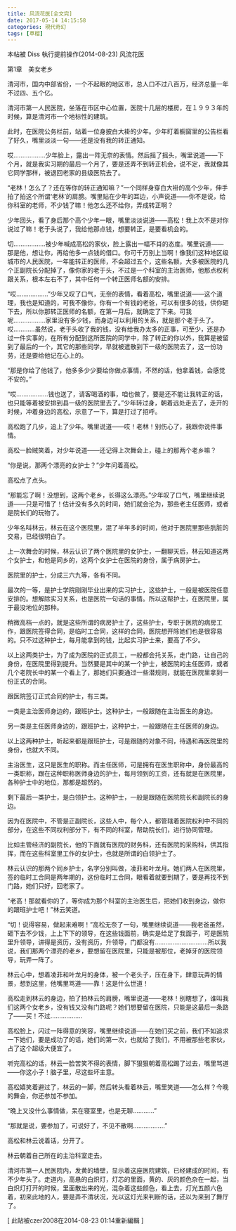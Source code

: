 ```yaml
---
title: 风流花医[全文完]
date: 2017-05-14 14:15:58
categories: 現代奇幻
tags: [草榴]
---
```

本帖被 Diss 執行提前操作(2014-08-23)
风流花医

第1章　美女老乡

清河市，国内中部省份，一个不起眼的地区市，总人口不过八百万，经济总量一年不过四、五个亿。

清河市第一人民医院，坐落在市区中心位置，医院十几层的楼房，在１９９３年的时候，算是清河市一个地标性的建筑。

此时，在医院公务栏前，站着一位身披白大褂的少年。少年盯着橱窗里的公告栏看了好久，嘴里淡淡一句——还是没有我的转正通知。

哎………………少年脸上，露出一阵无奈的表情。然后摇了摇头，嘴里说道——下个月，就是我实习期的最后一个月了，要是还弄不到转正机会，说不定，我就像其它同学那样，被退回老家的县级医院去了。

“老林！怎么了？还在等你的转正通知嘛？”一个同样身穿白大褂的高个少年，伸手拍了拍这个所谓‘老林’的肩膀。嘴里贴在少年的耳边，小声说道——你不是说，给你科室的老师，不少钱了嘛！他怎么还不给你，弄成转正啊？

少年回头，看了身后那个高个少年一眼，嘴里淡淡说道——高松！我上次不是对你说过了嘛！老于头说了，我给他那点钱，想要转正，是要看机会的。

切………………被少年喊成高松的家伙，脸上露出一幅不肖的态度。嘴里说道——那是他，想让你，再给他多一点钱的借口。你可千万别上当啊！像我们这种地区级城市的人民医院，一年能转正的医师，不会超过五个，这些名额，大多被医院的几个正副院长分配掉了，像你家的老于头，不过是一个科室的主治医师，他那点权利跟关系，根本左右不了，其中任何一个转正医师名额的安排。

“哎………………”少年又叹了口气，无奈的表情，看着高松，嘴里说道——这个道理，我也是知道的，可我不像你，你有一个有钱的老爸，可以有很多的钱，供你砸下去，所以你那转正医师的名额，在第一月后，就确定了下来。可我呢………………家里没有多少钱，而身边可以利用的关系，就是那个老于头了。哎…………虽然说，老于头收了我的钱，没有给我办太多的正事，可至少，还是办过一件实事的，在所有分配到这所医院的同学中，除了转正的你以外，我算是被留到了最后的一个，其它的那些同学，早就被遣散到下一级的医院去了，这一份功劳，还是要给他记在心上的。

“那是你给了他钱了，他多多少少要给你做点事情，不然的话，他拿着钱，会感觉不安的。”

“哎………………钱也送了，请客喝酒的事，咱也做了，要是还不能让我转正的话，也只能等着被安排到县一级的医院里去了。”少年转过身，朝着远处走去了，走开的时候，冲着身边的高松，示意了一下，算是打过了招呼。

高松跑了几步，追上了少年。嘴里说道——哎！老林！别伤心了，我跟你说件事情。

高松一脸贼笑着，对少年说道——还记得上次舞会上，碰上的那两个老乡嘛？

“你是说，那两个漂亮的女护士？”少年问着高松。

高松点了点头。

“那能忘了啊！没想到，这两个老乡，长得这么漂亮。”少年叹了口气，嘴里继续说道——只是可惜了！估计没有多久的时间，她们就会沦为，那些老主任医师，或者是院长们的玩物了。

少年名叫林云，林云在这个医院里，混了半年多的时间，他对于医院里那些肮脏的交易，已经很明白了。

上一次舞会的时候，林云认识了两个医院里的女护士，一翻聊天后，林云知道这两个女护士，和他是同乡的，这两个女护士在医院的身份，属于病房护士。

医院里的护士，分成三六九等，各有不同。

最次的一等，是护士学院刚刚毕业出来的实习护士，这些护士，一般是被医院任意安排的。想解除实习关系，也是医院一句话的事情。所以这帮护士，在医院里，属于最没地位的那种。

稍微高档一点的，就是这些所谓的病房护士了，这些护士，专职于医院的病房工作，跟医院签得合同，是临时工合同，这样的合同，医院想开除她们也是很容易的。只不过这种护士，每月能拿到的钱，比起实习护士来，要高了不少。

以上这两类护士，为了成为医院的正式员工，一般都会托关系，走门路，让自己的身份，在医院里得到提升。当然要是其中的某一个护士，被医院的主任医师，或者几个老院长中的某一个看上了，那她们只要通过一些潜规则，就能在医院里拿到一份正式的合同。

跟医院签订正式合同的护士，有三类。

一类是主治医师身边的，跟班护士。这种护士，一般跟随在主治医生的身边。

另一类是主任医师身边的，跟班护士，这种护士，一般跟随在主任医师的身边。

以上这两种护士，听起来都是跟班护士，可是跟随的对象不同，待遇和再医院里的身份，也就大不同。

主治医生，这只是医生的职称。而主任医师，可是拥有在医生职称中，身份最高的一类职称，跟在这种职称医师身边的护士，每月领到的工资，还有就是在医院里，各种护士中的地位，那都是超然的。

剩下最后一类护士，是白领护士。这种护士，一般是跟随在医院院长和副院长的身边。

因为在医院中，不管是正副院长，这些人中，每个人，都管辖着医院权利中不同的部分，在这些不同权利部分下，有不同的科室，帮助院长们，进行协同管理。

比如主管经济的副院长，他的下面就有医院的财务科，还有医院的采购科，供其指挥，而在这些科室里工作的女护士，也就是所谓的白领护士了。

林云认识的那两个同乡护士，名字分别叫做，凌菲和叶龙月。她们两人在医院里，签的临时工合同是两年期的，这份临时工合同，眼看着就要到期了，要是再找不到门路，她们只好，回老家了。

“老高！那就看你的了，等你成为那个科室的主治医生后，把她们收到身边，做你的跟班护士吧！”林云笑道。

“切！说得容易，做起来难啊！”高松无奈了一句，嘴里继续说道——我老爸虽然，砸下去不少钱，上上下下的领导，在这些钱面前，确实是给足了我面子，可是医院里升领导，讲得是资历，没有资历，升领导，门都没有…………………………所以我说，我们那两个漂亮的老乡，要想留在医院里，只能是被那位，老掉牙的医院领导，玩弄一阵了。

林云心中，想着凌菲和叶龙月的身体，被一个老头子，压在身下，肆意玩弄的情景，想到这里，他嘴里骂道——靠！这是什么世道！

高松走到林云的身边，拍了拍林云的肩膀，嘴里说道——老林！别瞎想了，谁叫我们这两个女老乡，没有钱又没有门路呢？她们想要留在医院，只能是这最后一条路了——买！不过………………

高松脸上，闪过一阵得意的笑容，嘴里继续说道——在她们买之前，我们不如追求一下她们，要是成功了的话，她们的第一次，也就给了我们，不用被那些老家伙，占了这个超级大便宜了。

听完高松的话，林云一脸苦笑不得的表情，脚下狠狠朝着高松踢了过去，嘴里骂道——你这小子！脑子里，尽这些坏主意。

高松嬉笑着避过了，林云的一脚，然后转头看着林云，嘴里笑道——怎么样？今晚的舞会，你还参加不参加。

“晚上又没什么事情做，呆在寝室里，也是无聊…………”

“那就是说，要参加了，可说好了，不见不散啊………………”

高松和林云说着话，分开了。

林云朝着自己所在的主治科室走去。

清河市第一人民医院内，发黄的墙壁，显示着这座医院建筑，已经建成的时间，有不少年头了。走道内，高悬的白炽灯，灯芯的里面，黄的、灰的颜色杂在一起，当白炽灯打开的时候，里面散出来的光，混杂着这些颜色，看上去，灯光五颜六色着，初来此地的人，要是弄不清状况，光以这灯光来判断的话，还以为来到了舞厅了。


[ 此貼被czer2008在2014-08-23 01:14重新編輯 ]